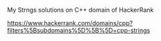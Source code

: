 
My Strngs solutions on C++ domain of HackerRank

https://www.hackerrank.com/domains/cpp?filters%5Bsubdomains%5D%5B%5D=cpp-strings
